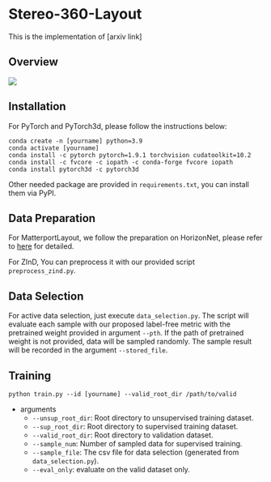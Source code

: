 # Stereo-360-Layout
This is the implementation of [arxiv link]

## Overview
![](https://i.imgur.com/fOyeHXW.jpg)

## Installation
For PyTorch and PyTorch3d, please follow the instructions below:
```
conda create -n [yourname] python=3.9
conda activate [yourname]
conda install -c pytorch pytorch=1.9.1 torchvision cudatoolkit=10.2
conda install -c fvcore -c iopath -c conda-forge fvcore iopath
conda install pytorch3d -c pytorch3d
```
Other needed package are provided in `requirements.txt`, you can install them via PyPI.

## Data Preparation
For MatterportLayout, we follow the preparation on HorizonNet, please refer to [here](https://github.com/sunset1995/HorizonNet/blob/master/README_PREPARE_DATASET.md) for detailed.

For ZInD, You can preprocess it with our provided script `preprocess_zind.py`.

## Data Selection
For active data selection, just execute `data_selection.py`. The script will evaluate each sample with our proposed label-free metric with the pretrained weight provided in argument `--pth`. If the path of pretrained weight is not provided, data will be sampled randomly. The sample result will be recorded in the argument `--stored_file`.

## Training
```
python train.py --id [yourname] --valid_root_dir /path/to/valid
```
- arguments
    - `--unsup_root_dir`: Root directory to unsupervised training dataset.
    - `--sup_root_dir`: Root directory to supervised training dataset. 
    - `--valid_root_dir`: Root directory to validation dataset.
    - `--sample_num`: Number of sampled data for supervised training.
    - `--sample_file`: The csv file for data selection (generated from `data_selection.py`).
    - `--eval_only`: evaluate on the valid dataset only.